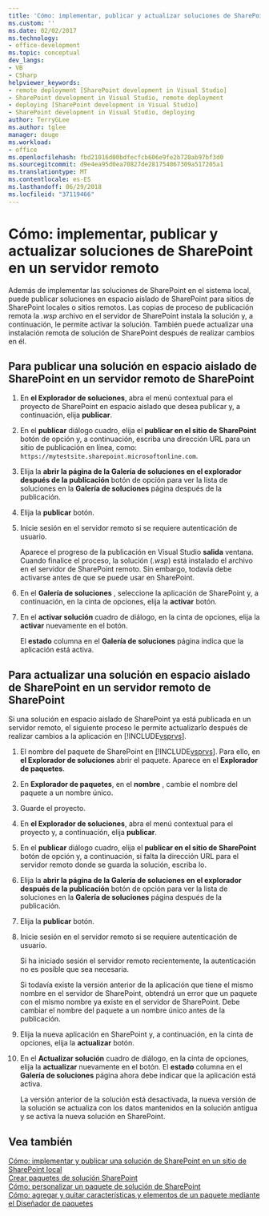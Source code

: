 ```yaml
---
title: 'Cómo: implementar, publicar y actualizar soluciones de SharePoint en un servidor remoto | Microsoft Docs'
ms.custom: ''
ms.date: 02/02/2017
ms.technology:
- office-development
ms.topic: conceptual
dev_langs:
- VB
- CSharp
helpviewer_keywords:
- remote deployment [SharePoint development in Visual Studio]
- SharePoint development in Visual Studio, remote deployment
- deploying [SharePoint development in Visual Studio]
- SharePoint development in Visual Studio, deploying
author: TerryGLee
ms.author: tglee
manager: douge
ms.workload:
- office
ms.openlocfilehash: fbd21016d00bdfecfcb606e9fe2b720ab97bf3d0
ms.sourcegitcommit: d9e4ea95d0ea70827de281754067309a517205a1
ms.translationtype: MT
ms.contentlocale: es-ES
ms.lasthandoff: 06/29/2018
ms.locfileid: "37119466"
---
```

# <a name="how-to-deploy-publish-and-upgrade-sharepoint-solutions-on-a-remote-server"></a>Cómo: implementar, publicar y actualizar soluciones de SharePoint en un servidor remoto
  Además de implementar las soluciones de SharePoint en el sistema local, puede publicar soluciones en espacio aislado de SharePoint para sitios de SharePoint locales o sitios remotos. Las copias de proceso de publicación remota la *.wsp* archivo en el servidor de SharePoint instala la solución y, a continuación, le permite activar la solución. También puede actualizar una instalación remota de solución de SharePoint después de realizar cambios en él.  
  
## <a name="to-publish-a-sandboxed-sharepoint-solution-to-a-remote-sharepoint-server"></a>Para publicar una solución en espacio aislado de SharePoint en un servidor remoto de SharePoint  
  
1.  En **el Explorador de soluciones**, abra el menú contextual para el proyecto de SharePoint en espacio aislado que desea publicar y, a continuación, elija **publicar**.  
  
2.  En el **publicar** diálogo cuadro, elija el **publicar en el sitio de SharePoint** botón de opción y, a continuación, escriba una dirección URL para un sitio de publicación en línea, como: `https://mytestsite.sharepoint.microsoftonline.com`.  
  
3.  Elija la **abrir la página de la Galería de soluciones en el explorador después de la publicación** botón de opción para ver la lista de soluciones en la **Galería de soluciones** página después de la publicación.  
  
4.  Elija la **publicar** botón.  
  
5.  Inicie sesión en el servidor remoto si se requiere autenticación de usuario.  
  
     Aparece el progreso de la publicación en Visual Studio **salida** ventana. Cuando finalice el proceso, la solución (*.wsp*) está instalado el archivo en el servidor de SharePoint remoto. Sin embargo, todavía debe activarse antes de que se puede usar en SharePoint.  
  
6.  En el **Galería de soluciones** , seleccione la aplicación de SharePoint y, a continuación, en la cinta de opciones, elija la **activar** botón.  
  
7.  En el **activar solución** cuadro de diálogo, en la cinta de opciones, elija la **activar** nuevamente en el botón.  
  
     El **estado** columna en el **Galería de soluciones** página indica que la aplicación está activa.  
  
## <a name="to-upgrade-a-sandboxed-sharepoint-solution-on-a-remote-sharepoint-server"></a>Para actualizar una solución en espacio aislado de SharePoint en un servidor remoto de SharePoint  
 Si una solución en espacio aislado de SharePoint ya está publicada en un servidor remoto, el siguiente proceso le permite actualizarlo después de realizar cambios a la aplicación en [!INCLUDE[vsprvs](../sharepoint/includes/vsprvs-md.md)].  
  
1.  El nombre del paquete de SharePoint en [!INCLUDE[vsprvs](../sharepoint/includes/vsprvs-md.md)]. Para ello, en **el Explorador de soluciones** abrir el paquete. Aparece en el **Explorador de paquetes**.  
  
2.  En **Explorador de paquetes**, en el **nombre** , cambie el nombre del paquete a un nombre único.  
  
3.  Guarde el proyecto.  
  
4.  En **el Explorador de soluciones**, abra el menú contextual para el proyecto y, a continuación, elija **publicar**.  
  
5.  En el **publicar** diálogo cuadro, elija el **publicar en el sitio de SharePoint** botón de opción y, a continuación, si falta la dirección URL para el servidor remoto donde se guarda la solución, escriba lo.  
  
6.  Elija la **abrir la página de la Galería de soluciones en el explorador después de la publicación** botón de opción para ver la lista de soluciones en la **Galería de soluciones** página después de la publicación.  
  
7.  Elija la **publicar** botón.  
  
8.  Inicie sesión en el servidor remoto si se requiere autenticación de usuario.  
  
     Si ha iniciado sesión el servidor remoto recientemente, la autenticación no es posible que sea necesaria.  
  
     Si todavía existe la versión anterior de la aplicación que tiene el mismo nombre en el servidor de SharePoint, obtendrá un error que un paquete con el mismo nombre ya existe en el servidor de SharePoint. Debe cambiar el nombre del paquete a un nombre único antes de la publicación.  
  
9. Elija la nueva aplicación en SharePoint y, a continuación, en la cinta de opciones, elija la **actualizar** botón.  
  
10. En el **Actualizar solución** cuadro de diálogo, en la cinta de opciones, elija la **actualizar** nuevamente en el botón. El **estado** columna en el **Galería de soluciones** página ahora debe indicar que la aplicación está activa.  
  
     La versión anterior de la solución está desactivada, la nueva versión de la solución se actualiza con los datos mantenidos en la solución antigua y se activa la nueva solución en SharePoint.  
  
## <a name="see-also"></a>Vea también
 [Cómo: implementar y publicar una solución de SharePoint en un sitio de SharePoint local](../sharepoint/how-to-deploy-and-publish-a-sharepoint-solution-to-a-local-sharepoint-site.md)   
 [Crear paquetes de solución SharePoint](../sharepoint/creating-sharepoint-solution-packages.md)   
 [Cómo: personalizar un paquete de solución de SharePoint](../sharepoint/how-to-customize-a-sharepoint-solution-package.md)   
 [Cómo: agregar y quitar características y elementos de un paquete mediante el Diseñador de paquetes](../sharepoint/how-to-add-and-remove-features-and-items-to-a-package-by-using-the-package-designer.md)  
  
